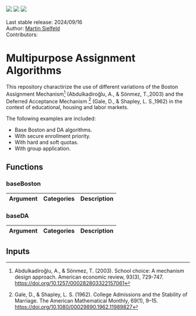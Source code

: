 <img src="https://img.shields.io/badge/-MATLAB-lightgrey?logo=matlab&logoColor=orange&style=plastic"> <img src="https://img.shields.io/badge/-Python-lightgrey?logo=python&logoColor=4b8bbe&style=plastic"> <img src="https://img.shields.io/badge/-R-lightgrey?logo=r&logoColor=165caa&style=plastic"><br><br>
Last stable release: 2024/09/16<br>
Author: [Martin Sielfeld](https://github.com/martinsielfeld)<br>
Contributors:<br>

# Multipurpose Assignment Algorithms

This repository charactirize the use of different variations of the Boston Assignment Mechanism[^1] (Abdulkadiroğlu, A., & Sönmez, T.,2003) and the Deferred Acceptance Mechanism [^2] (Gale, D., & Shapley, L. S.,1962) in the context of educational, housing and labor markets.

The following examples are included:

  * Base Boston and DA algorithms.
  * With secure enrollment priority.
  * With hard and soft quotas.
  * With group application.

## Functions

### baseBoston

Argument | Categories | Description
-------- | ---------- | ----------

### baseDA

Argument | Categories | Description
-------- | ---------- | ----------

## Inputs

[^1]: Abdulkadiroğlu, A., & Sönmez, T. (2003). School choice: A mechanism design approach. American economic review, 93(3), 729-747. https://doi.org/10.1257/000282803322157061

[^2]: Gale, D., & Shapley, L. S. (1962). College Admissions and the Stability of Marriage. The American Mathematical Monthly, 69(1), 9–15. https://doi.org/10.1080/00029890.1962.11989827
